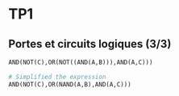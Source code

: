 # TP1

## Portes et circuits logiques (3/3)

```py
AND(NOT(C),OR(NOT((AND(A,B))),AND(A,C)))
```

```py
# Simplified the expression
AND(NOT(C),OR(NAND(A,B),AND(A,C)))
```

